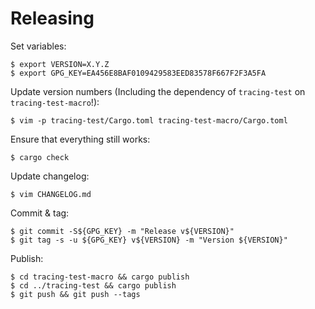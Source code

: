 # Releasing

Set variables:

    $ export VERSION=X.Y.Z
    $ export GPG_KEY=EA456E8BAF0109429583EED83578F667F2F3A5FA

Update version numbers (Including the dependency of `tracing-test` on
`tracing-test-macro`!):

    $ vim -p tracing-test/Cargo.toml tracing-test-macro/Cargo.toml

Ensure that everything still works:

    $ cargo check

Update changelog:

    $ vim CHANGELOG.md

Commit & tag:

    $ git commit -S${GPG_KEY} -m "Release v${VERSION}"
    $ git tag -s -u ${GPG_KEY} v${VERSION} -m "Version ${VERSION}"

Publish:

    $ cd tracing-test-macro && cargo publish
    $ cd ../tracing-test && cargo publish
    $ git push && git push --tags
